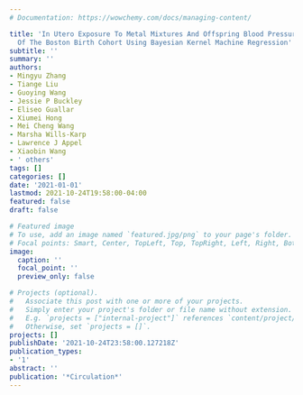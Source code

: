 ```yaml
---
# Documentation: https://wowchemy.com/docs/managing-content/

title: 'In Utero Exposure To Metal Mixtures And Offspring Blood Pressure: An Analysis
  Of The Boston Birth Cohort Using Bayesian Kernel Machine Regression'
subtitle: ''
summary: ''
authors:
- Mingyu Zhang
- Tiange Liu
- Guoying Wang
- Jessie P Buckley
- Eliseo Guallar
- Xiumei Hong
- Mei Cheng Wang
- Marsha Wills-Karp
- Lawrence J Appel
- Xiaobin Wang
- ' others'
tags: []
categories: []
date: '2021-01-01'
lastmod: 2021-10-24T19:58:00-04:00
featured: false
draft: false

# Featured image
# To use, add an image named `featured.jpg/png` to your page's folder.
# Focal points: Smart, Center, TopLeft, Top, TopRight, Left, Right, BottomLeft, Bottom, BottomRight.
image:
  caption: ''
  focal_point: ''
  preview_only: false

# Projects (optional).
#   Associate this post with one or more of your projects.
#   Simply enter your project's folder or file name without extension.
#   E.g. `projects = ["internal-project"]` references `content/project/deep-learning/index.md`.
#   Otherwise, set `projects = []`.
projects: []
publishDate: '2021-10-24T23:58:00.127218Z'
publication_types:
- '1'
abstract: ''
publication: '*Circulation*'
---
```

